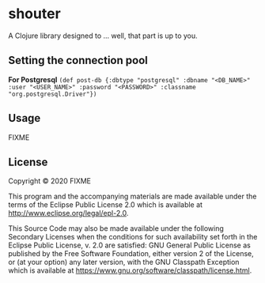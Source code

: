 # shouter

A Clojure library designed to ... well, that part is up to you.

## Setting the connection pool
**For Postgresql**
`(def post-db {:dbtype "postgresql" :dbname "<DB_NAME>" :user "<USER_NAME>" :password "<PASSWORD>" :classname "org.postgresql.Driver"})`

## Usage

FIXME

## License

Copyright © 2020 FIXME

This program and the accompanying materials are made available under the
terms of the Eclipse Public License 2.0 which is available at
http://www.eclipse.org/legal/epl-2.0.

This Source Code may also be made available under the following Secondary
Licenses when the conditions for such availability set forth in the Eclipse
Public License, v. 2.0 are satisfied: GNU General Public License as published by
the Free Software Foundation, either version 2 of the License, or (at your
option) any later version, with the GNU Classpath Exception which is available
at https://www.gnu.org/software/classpath/license.html.
